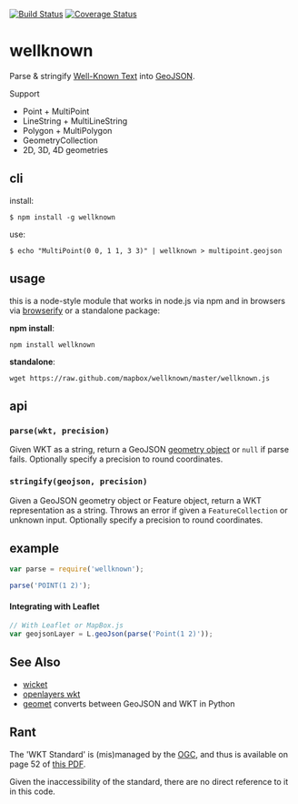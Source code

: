 [![Build Status](https://travis-ci.org/mapbox/wellknown.svg?branch=master)](https://travis-ci.org/mapbox/wellknown) [![Coverage Status](https://coveralls.io/repos/mapbox/wellknown/badge.png)](https://coveralls.io/r/mapbox/wellknown)

# wellknown

Parse & stringify [Well-Known Text](http://en.wikipedia.org/wiki/Well-known_text) into [GeoJSON](http://www.geojson.org/).

Support

* Point + MultiPoint
* LineString + MultiLineString
* Polygon + MultiPolygon
* GeometryCollection
* 2D, 3D, 4D geometries

## cli

install:

    $ npm install -g wellknown

use:

    $ echo "MultiPoint(0 0, 1 1, 3 3)" | wellknown > multipoint.geojson

## usage

this is a node-style module that works in node.js via npm and in browsers via
[browserify](https://github.com/substack/node-browserify) or a standalone package:

**npm install**:

    npm install wellknown

**standalone**:

    wget https://raw.github.com/mapbox/wellknown/master/wellknown.js

## api

### `parse(wkt, precision)`

Given WKT as a string, return a GeoJSON [geometry object](http://geojson.org/geojson-spec.html#geometry-objects)
or `null` if parse fails. Optionally specify a precision to round coordinates.

### `stringify(geojson, precision)`

Given a GeoJSON geometry object or Feature object, return a WKT representation
as a string. Throws an error if given a `FeatureCollection` or unknown input.
Optionally specify a precision to round coordinates.

## example

```js
var parse = require('wellknown');

parse('POINT(1 2)');
```

#### Integrating with Leaflet

```js
// With Leaflet or MapBox.js
var geojsonLayer = L.geoJson(parse('Point(1 2)'));
```

## See Also

* [wicket](https://github.com/arthur-e/Wicket)
* [openlayers wkt](https://github.com/openlayers/openlayers/blob/master/lib/OpenLayers/Format/WKT.js)
* [geomet](https://github.com/geomet/geomet) converts between GeoJSON and WKT in Python

## Rant

The 'WKT Standard' is (mis)managed by the [OGC](http://www.opengeospatial.org/),
and thus is available on page 52 of [this PDF](http://www.opengeospatial.org/standards/sfa).

Given the inaccessibility of the standard, there are no direct reference to it
in this code.
